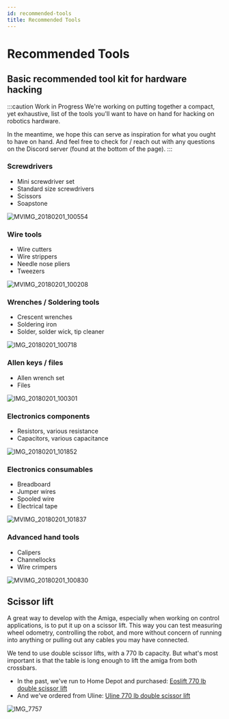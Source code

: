 ```yaml
---
id: recommended-tools
title: Recommended Tools
---
```

# Recommended Tools


## Basic recommended tool kit for hardware hacking

:::caution Work in Progress
We're working on putting together a compact, yet exhaustive, list of
the tools you'll want to have on hand for hacking on robotics hardware.

In the meantime, we hope this can serve as inspiration for what you
ought to have on hand. And feel free to check for / reach out
with any questions on the Discord server (found at the bottom of the page).
:::

### Screwdrivers
- Mini screwdriver set
- Standard size screwdrivers
- Scissors
- Soapstone

![MVIMG_20180201_100554](https://user-images.githubusercontent.com/11846963/189427734-63e88424-1b6c-46ee-804a-f98d183697b3.jpg)

### Wire tools
- Wire cutters
- Wire strippers
- Needle nose pliers
- Tweezers

![MVIMG_20180201_100208](https://user-images.githubusercontent.com/11846963/189427748-daa34d14-f0f4-4ed1-840e-5b70f002d3e1.jpg)

### Wrenches / Soldering tools
- Crescent wrenches
- Soldering iron
- Solder, solder wick, tip cleaner

![IMG_20180201_100718](https://user-images.githubusercontent.com/11846963/189427767-0a73f02d-6668-4ba4-88ad-47ff9b8b92e8.jpg)

### Allen keys / files
- Allen wrench set
- Files

![IMG_20180201_100301](https://user-images.githubusercontent.com/11846963/189427779-2d1d3f05-324d-47d3-b15f-11bda7fe9601.jpg)

### Electronics components
- Resistors, various resistance
- Capacitors, various capacitance

![IMG_20180201_101852](https://user-images.githubusercontent.com/11846963/189427794-ede93258-5609-4466-a95d-4340bf1ab1c4.jpg)

### Electronics consumables
- Breadboard
- Jumper wires
- Spooled wire
- Electrical tape

![MVIMG_20180201_101837](https://user-images.githubusercontent.com/11846963/189427833-605922b8-4e2b-4e8e-b14f-c32dbea87946.jpg)

### Advanced hand tools
- Calipers
- Channellocks
- Wire crimpers

![MVIMG_20180201_100830](https://user-images.githubusercontent.com/11846963/189427815-8fd9e59a-ddff-4129-bfb7-5764bc1a5885.jpg)




## Scissor lift

A great way to develop with the Amiga, especially when working on control applications, is to put it up on a scissor lift.
This way you can test measuring wheel odometry, controlling the robot, and more without concern of running into anything or pulling out any cables you may have connected.

We tend to use double scissor lifts, with a 770 lb capacity.
But what's most important is that the table is long enough to lift the amiga from both crossbars.

- In the past, we've run to Home Depot and purchased: [Eoslift 770 lb double scissor lift](https://www.homedepot.com/p/Eoslift-Industrial-Grade-Heavy-Duty-TAD35-Manual-Double-Scissor-Lift-Table-Cart-770-lbs-Cap-20-5-in-x-39-7in-Swivel-Casters-TAD35/301884311
)
- And we've ordered from Uline: [Uline 770 lb double scissor lift](
https://www.uline.com/Product/Detail/H-1784/Lift-Tables/Uline-Manual-Lift-Table-Double-Scissor-770-lb-36-x-20)


![IMG_7757](https://user-images.githubusercontent.com/53625197/201174553-ea75745c-4a0e-47b6-8d62-bf94760e97b5.JPG)
